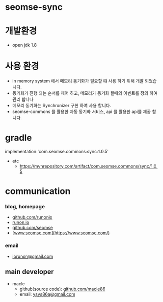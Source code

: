 # seomse-sync

# 개발환경
- open jdk 1.8

# 사용 환경
- in memory system 에서 메모리 동기화가 필요할 떄 사용 하기 위해 개발 되었습니다.
- 동기화가 진행 되는 순서를 제어 하고, 메모리가 동기화 될때의 이벤트를 정의 하여 관리 합니다
- 메모리 동기화는 Synchronizer 구현 하여 사용 합니다.
- seomse-commons 를 활용한 자동 동기화 서비스, api 를 활용한 api를 제공 합니다.
 
# gradle
implementation 'com.seomse.commons:sync:1.0.5'
- etc
  - https://mvnrepository.com/artifact/com.seomse.commons/sync/1.0.5

# communication
### blog, homepage
- [github.com/runonio](https://github.com/runonio)
- [runon.io](https://runon.io)
- [github.com/seomse](https://github.com/seomse)
- [www.seomse.com](https://www.seomse.com/)


### email
- iorunon@gmail.com

## main developer
- macle
    - github(source code): [github.com/macle86](https://github.com/macle86)
    - email: ysys86a@gmail.com
